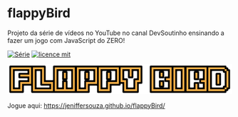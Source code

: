 # flappyBird
 Projeto da série de vídeos no YouTube no canal DevSoutinho ensinando a fazer um jogo com JavaScript do ZERO!
 
 [![Série](https://img.shields.io/badge/Jeniffersouza-Flappy%20Bird-orange)](https://www.youtube.com/watch?v=jOAU81jdi-c&list=PLTcmLKdIkOWmeNferJ292VYKBXydGeDej)
[![licence mit](https://img.shields.io/badge/licence-MIT-blue.svg)](https://github.com/afonsopacifer/open-source-boilerplate/blob/master/LICENSE.md)

<p align="center">
  <img alt="Logo do projeto" src="logo.png">
</p>


  Jogue aqui: https://jeniffersouza.github.io/flappyBird/

